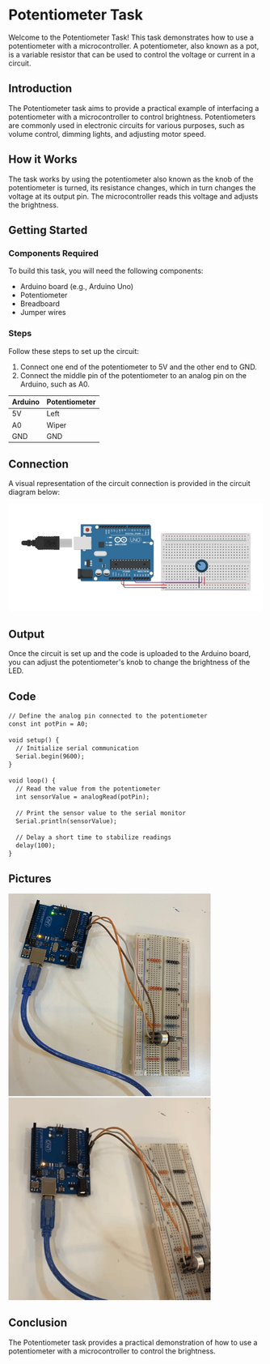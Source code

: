 # Potentiometer Task

Welcome to the Potentiometer Task! This task demonstrates how to use a potentiometer with a microcontroller. A potentiometer, also known as a pot, is a variable resistor that can be used to control the voltage or current in a circuit. 

## Introduction

The Potentiometer task aims to provide a practical example of interfacing a potentiometer with a microcontroller to control brightness. Potentiometers are commonly used in electronic circuits for various purposes, such as volume control, dimming lights, and adjusting motor speed.

## How it Works

The task works by using the potentiometer also known as the knob of the potentiometer is turned, its resistance changes, which in turn changes the voltage at its output pin. The microcontroller reads this voltage and adjusts the brightness.

## Getting Started

### Components Required

To build this task, you will need the following components:

- Arduino board (e.g., Arduino Uno)
- Potentiometer
- Breadboard
- Jumper wires

### Steps

Follow these steps to set up the circuit:

1. Connect one end of the potentiometer to 5V and the other end to GND.
2. Connect the middle pin of the potentiometer to an analog pin on the Arduino, such as A0.

| Arduino       | Potentiometer  |
| ------------- | -------------- |
| 5V            | Left           |
| A0            | Wiper          |
| GND           | GND            |

## Connection

A visual representation of the circuit connection is provided in the circuit diagram below:

![screen-gif](https://github.com/ItsRawanMoha/Potentiometer/blob/main/Potentiometer.png)

## Output

Once the circuit is set up and the code is uploaded to the Arduino board, you can adjust the potentiometer's knob to change the brightness of the LED.

## Code
```
// Define the analog pin connected to the potentiometer
const int potPin = A0;

void setup() {
  // Initialize serial communication
  Serial.begin(9600);
}

void loop() {
  // Read the value from the potentiometer
  int sensorValue = analogRead(potPin);

  // Print the sensor value to the serial monitor
  Serial.println(sensorValue);

  // Delay a short time to stabilize readings
  delay(100);
}
```

## Pictures

<img src="https://github.com/ItsRawanMoha/Potentiometer/blob/main/PotentiometerP.jpeg" alt="Alt text" width="400" height="400">  ![screen-gif](https://github.com/ItsRawanMoha/Potentiometer/blob/main/PotentiometerG.gif)

## Conclusion

The Potentiometer task provides a practical demonstration of how to use a potentiometer with a microcontroller to control the brightness. 
